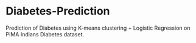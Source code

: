 # Diabetes-Prediction
Prediction of Diabetes using K-means clustering + Logistic Regression on PIMA Indians Diabetes dataset.
